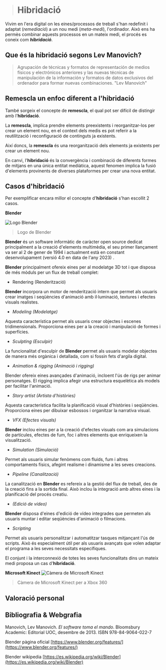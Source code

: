 > # Hibridació
Vivim en l'era digital on les eines/processos de treball s'han redefinit i adaptat (*remediació*) a un nou medi (*meta-medi*), l'ordinador. 
Això ens ha permès combinar aquests processos en un mateix medi, el procés es coneix com ***hibridació***.

## Que és la hibridació segons Lev Manovich?
> Agrupación de técnicas y formatos de representación de medios físicos y electrónicos anteriores y las nuevas técnicas de manipulación de la información y formatos de datos exclusivos del ordenador para formar nuevas combinaciones. 
> "Lev Manovich"

## Remescla un enfoc diferent a l'hibridació
També sorgeix el concepte de **remescla**, el qual pot ser difícil de distingir amb l'**hibridació**.

La **remescla**, implica prendre elements preexistents i reorganitzar-los per crear un element nou, en el context dels medis es pot referir a la reutilització i reconfiguració de continguts ja existents.

Així doncs, la **remescla** és una reorganització dels elements ja existents per crear un element nou. 

En canvi, l'**hibridació** és la convergència i combinació de diferents formes de mitjans en una única entitat mediàtica, aquest fenomen implica la fusió d'elements provinents de diverses plataformes per crear una nova entitat.

## Casos d'hibridació
Per exemplificar encara millor el concepte d'**hibridació** s'han escollit 2 casos.

**Blender**

![Logo Blender](https://upload.wikimedia.org/wikipedia/commons/thumb/3/3c/Logo_Blender.svg/1920px-Logo_Blender.svg.png)
> Logo de Blender

**Blender** és un software informàtic de caràcter open source dedicat principalment a la creació d'elements multimèdia, el seu primer llançament va ser al 2 de gener de 1994 i actualment està en constant desenvolupament (versió 4.0 en data de l'any 2023) .

**Blender** principalment ofereix eines per al modelatge 3D tot i que disposa de més mòduls per un flux de treball complet:

-   Rendering  (Renderització)

**Blender** incorpora un motor de renderització intern que permet als usuaris crear imatges i seqüències d'animació amb il·luminació, textures i efectes visuals realistes.

-   *Modeling (Modelatge)*

Aquesta característica permet als usuaris crear objectes i escenes tridimensionals. Proporciona eines per a la creació i manipulació de formes i superfícies.

-   *Sculpting (Esculpir)*

La funcionalitat d'esculpir de **Blender** permet als usuaris modelar objectes de manera més orgànica i detallada, com si fossin fets d'argila digital.

-   *Animation & rigging (Animació i rigging)*

Blender ofereix eines avançades d'animació, incloent l'ús de rigs per animar personatges. El rigging implica afegir una estructura esquelètica als models per facilitar l'animació.

-   *Story artist (Artista d'històries)*

Aquesta característica facilita la planificació visual d'històries i seqüències. Proporciona eines per dibuixar esbossos i organitzar la narrativa visual.

-   *VFX (Efectes visuals)*

**Blender** inclou eines per a la creació d'efectes visuals com ara simulacions de partícules, efectes de fum, foc i altres elements que enriqueixen la visualització.

-   *Simulation (Simulació)*

Permet als usuaris simular fenòmens com fluids, fum i altres comportaments físics, afegint realisme i dinamisme a les seves creacions.

-   *Pipeline (Canalització)*

La canalització en **Blender** es refereix a la gestió del flux de treball, des de la creació fins a la sortida final. Això inclou la integració amb altres eines i la planificació del procés creatiu.

-   *(Edició de vídeo)*

**Blender** disposa d'eines d'edició de vídeo integrades que permeten als usuaris muntar i editar seqüències d'animació o filmacions.

-   *Scripting*

Permet als usuaris personalitzar i automatitzar tasques mitjançant l'ús de scripts. Això és especialment útil per als usuaris avançats que volen adaptar el programa a les seves necessitats específiques.


El conjunt i la interconnexió de totes les seves funcionalitats dins un mateix medi proposa un cas d'**hibridació**.

**Microsoft Kinect**
![Càmera de Microsoft Kinect](https://upload.wikimedia.org/wikipedia/commons/thumb/6/67/Xbox-360-Kinect-Standalone.png/1920px-Xbox-360-Kinect-Standalone.png)
> Càmera de Microsoft Kinect per a Xbox 360

## Valoració personal

## Bibliografia & Webgrafia

Manovich, Lev Manovich. _El software toma el mando_. Bloomsbury Academic: Editorial UOC, desembre de 2013. ISBN 978-84-9064-022-7

Blender pàgina oficial [https://www.blender.org/features/](https://www.blender.org/features/)

Blender wikipedia [https://es.wikipedia.org/wiki/Blender](https://es.wikipedia.org/wiki/Blender)
